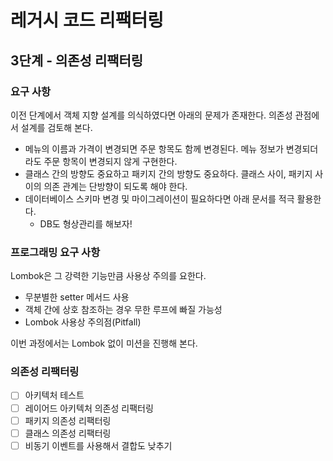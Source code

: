 # 레거시 코드 리팩터링

## 3단계 - 의존성 리팩터링

### 요구 사항
이전 단계에서 객체 지향 설계를 의식하였다면 아래의 문제가 존재한다. 의존성 관점에서 설계를 검토해 본다.

- 메뉴의 이름과 가격이 변경되면 주문 항목도 함께 변경된다. 메뉴 정보가 변경되더라도 주문 항목이 변경되지 않게 구현한다.
- 클래스 간의 방향도 중요하고 패키지 간의 방향도 중요하다. 클래스 사이, 패키지 사이의 의존 관계는 단방향이 되도록 해야 한다.
- 데이터베이스 스키마 변경 및 마이그레이션이 필요하다면 아래 문서를 적극 활용한다.
  - DB도 형상관리를 해보자!

### 프로그래밍 요구 사항
Lombok은 그 강력한 기능만큼 사용상 주의를 요한다.

- 무분별한 setter 메서드 사용
- 객체 간에 상호 참조하는 경우 무한 루프에 빠질 가능성
- Lombok 사용상 주의점(Pitfall)

이번 과정에서는 Lombok 없이 미션을 진행해 본다.

### 의존성 리팩터링
- [ ] 아키텍처 테스트
- [ ] 레이어드 아키텍처 의존성 리팩터링
- [ ] 패키지 의존성 리팩터링
- [ ] 클래스 의존성 리팩터링
- [ ] 비동기 이벤트를 사용해서 결합도 낮추기

